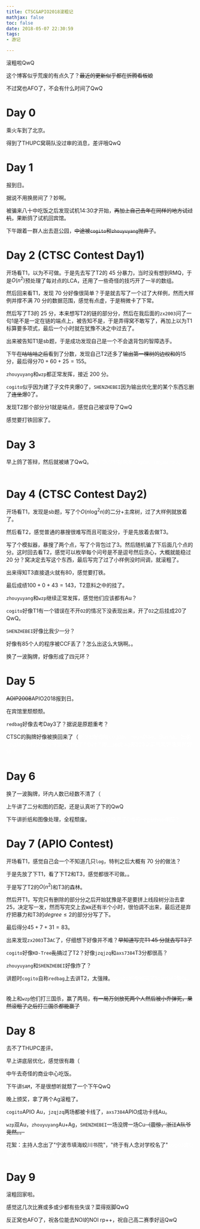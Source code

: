 ```yaml
---
title: CTSC&APIO2018滚粗记
mathjax: false
toc: false
date: 2018-05-07 22:30:59
tags:
- 游记

---
```


滚粗啦QwQ

<!-- more -->

这个博客似乎荒废的有点久了？<del>最近的更新似乎都在折腾看板娘</del>

不过窝也AFO了，不会有什么时间了QwQ

# Day 0

乘火车到了北京。

得到了THUPC窝萌队没过审的消息，差评哦QwQ

# Day 1

报到日。

据说不用换房间了？妙啊。

被骗来八十中吃饭之后发现试机14:30才开始，<del>再加上自己去年在同样的地方试过机</del>，果断鸽了试机回宾馆。

下午跟着一群人出去逛公园，<del>中途被`cogito`和`zhouyuyang`抛弃了</del>。

# Day 2 (CTSC Contest Day1)

开场看T1，以为不可做。于是先去写了T2的 $45$ 分暴力，当时没有想到RMQ，于是$O(n^2)$预处理了每对点的LCA，还用了一些奇怪的技巧开了一半的数组。

然后回来看T1，发现 $70$ 分好像很简单？于是就去写了一个过了大样例，然而大样例并撑不满 $70$ 分的数据范围，感觉有点虚，于是稍微卡了下常。

然后写了T3的 $25$ 分，本来想写T2的链的部分分，然后在我后面的`zx2003`问了一句$1$是不是一定在链的端点上，被告知不是，于是弄得窝不敢写了，再加上以为T1标算要多项式，最后一个小时就在犹豫不决之中过去了。

出来被告知T1是sb题，于是成功发现自己是一个不会退背包的智障选手。

下午<del>在咕咕咕之后</del>看到了分数，发现自己T2还多了<del>输出第一棵树的边权和的</del>$15$分，最后得分$70+60+25=155$。

`zhouyuyang`和`wzp`都正常发挥，接近 $200$ 分。

`cogito`似乎因为建了子文件夹爆0了，`SHENZHEBEI`因为输出优化里的某个东西忘删了<del>连坐</del>爆0了。

发现T2那个部分分$1$就是端点，感觉自己被误导了QwQ

感觉要打铁回家了。

# Day 3

早上鸽了答辩，然后就被婊了QwQ。<span style="color:#ffffff;">晚上303里好像有cogito、negiizhao、Starria和redbag对拍？</span>

# Day 4 (CTSC Contest Day2)

开场看T1，发现是sb题，写了个$O(n \log^2n)$的二分+主席树，过了大样例就放着了。

然后看T2，感觉普通的暴搜很难写而且可能没分，于是先放着去做T3。

写了个模拟器，暴搜了两个点，写了个背包过了3。然后随机骗了下后面几个点的分。这时回去看T2，感觉可以枚举每个问号是不是逗号然后贪心，大概就能稳过 $20$ 分？窝决定去写这个东西，最后写完了过了小样例没时间调，就滚粗了。

出来得知T3直接退火就有$80$，感觉要打铁。

最后成绩$100+0+43=143$，T2意料之中的挂了。

`zhouyuyang`和`wzp`继续正常发挥，感觉他们应该都有Au？

`cogito`好像T1有一个错误在不开`O2`的情况下没表现出来，开了`O2`之后挂成$20$了QwQ。

`SHENZHEBEI`好像比我少一分？

好像有$85$个人的程序被CCF丢了？怎么出这么大锅啊。。

换了一波胸牌，好像形成了四元环？

# Day 5 

<del>AOIP2008</del>APIO2018报到日。

在宾馆里颓颓颓。

`redbag`好像去考Day3了？据说是原题重考？

CTSC的胸牌好像被换回来了（<span style="color:#ffffff;">303里好像有cogito、negiizhao、Starria。据说negiizhao和Starria在里面对视了$7$小时？晚上redbag来303之后气氛好像有所好转？</span>

# Day 6

换了一波胸牌，环内人数已经数不清了（

上午讲了二分和图的匹配，还是认真听了下的QwQ

下午讲折纸和图像处理，全程颓废。<span style="color:#ffffff;">cogito好像去了6楼<del>被negiizhao摔跤</del>？</span>

# Day 7 (APIO Contest)

开场看T1，感觉自己会一个不知道几只`log`，特判之后大概有 $70$ 分的做法？

于是先放了下T1，看了下T2和T3，感觉都很不可做。。

于是写了T2的$O(n^2)$和T3的森林。

然后开T1，写完只有删除的部分分之后开始犹豫是不是要拼上线段树分治去拿$25$，决定写一发，然而写完交上去`WA`还有半个小时，很怕调不出来，最后还是弃疗把暴力和T3的$degree \leq 2$的部分分写了下。

最后得分$45+7+31=83$。

出来发现`zx2003`T3`AC`了，仔细想下好像并不难？<del>早知道写完T1 $45$ 分就去写T3了</del>

`cogito`好像`KD-Tree`<del>乱搞</del>过了T2？好像`jzqjzq`和`axs7384`T3分都很高？

`zhouyuyang`和`SHENZHEBEI`好像炸了？

讲题时`cogito`自称`redbag`上去讲T2，太强辣。<span style="color:#ffffff;">cogito好像换来了Starria的胸牌，并且保留到了结束？</span>

晚上和`wzp`他们打三国杀，赢了两局，<del>有一局万剑放死两个人然后被小乔弹死，果然滚粗了之后打三国杀都能赢了</del>

# Day 8

去不了THUPC差评。

早上讲底层优化，感觉很有趣（

中午去奇怪的商业中心吃饭。

下午讲`SAM`，不是很想听就颓了一个下午QwQ

晚上颁奖，拿了两个Ag滚粗了。

`cogito`APIO Au，`jzqjzq`两场都被卡线了，`axs7384`APIO成功卡线Au。

`wzp`双Au，`zhouyuyang`Au+Ag，`SHENZHEBEI`一场没牌一场Cu<del>（震惊，浙江A队爷竞然。。</del>

花絮：主持人念出了"宁波市填海蛟川书院"，"终于有人念对学校名了"<span style="color:#ffffff;">cogito成功要到了Starria的签名（</span>

# Day 9

滚粗回家啦。

感觉这几次比赛或多或少都有些失误？菜得抠脚QwQ

反正窝也AFO了，祝各位能去NOI的NOI rp++，祝自己高二赛季好运QwQ